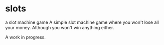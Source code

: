 # slots
a slot machine game
A simple slot machine game where you won't lose all your money. Although you won't win anything either.

A work in progress.
